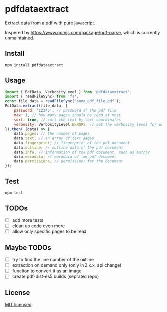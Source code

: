 # pdfdataextract

Extract data from a pdf with pure javascript.

Inspered by https://www.npmjs.com/package/pdf-parse, which is currently unmaintained.

## Install

`npm install pdfdataextract`

## Usage

```js
import { PdfData, VerbosityLevel } from 'pdfdataextract';
import { readFileSync} from 'fs';
const file_data = readFileSync('some_pdf_file.pdf');
PdfData.extract(file_data, {
	password: '12345', // password of the pdf file
	max: 1, // how many pages should be read at most
	sort: true, // sort the text by text coordinates
	verbosity: VerbosityLevel.ERRORS, // set the verbosity level for parsing
}).then( (data) => {
	data.pages; // the number of pages
	data.text; // an array of text pages
	data.fingerprint; // fingerprint of the pdf document
	data.outline; // outline data of the pdf document
	data.info; // information of the pdf document, such as Author
	data.metadata; // metadata of the pdf document
	data.permissions; // permissions for the document
});
```

## Test

`npm test`

## TODOs

- [ ] add more tests
- [ ] clean up code even more
- [ ] allow only specific pages to be read

## Maybe TODOs

- [ ] try to find the line number of the outline
- [ ] extraction on demand only (only in 2.x.x, api change)
- [ ] function to convert it as an image
- [ ] create pdf-dist-es5 builds (seprated repo)

## License

[MIT licensed](/LICENSE).
